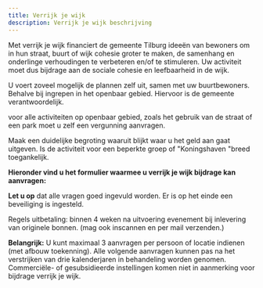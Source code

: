 ```yaml
---
title: Verrijk je wijk
description: Verrijk je wijk beschrijving
---
```

Met verrijk je wijk financiert de gemeente Tilburg ideeën van bewoners om in
hun straat, buurt of wijk cohesie groter te maken, de samenhang en
onderlinge verhoudingen te verbeteren en/of te stimuleren. Uw activiteit
moet dus bijdrage aan de sociale cohesie en leefbaarheid in de wijk.

U voert zoveel mogelijk de plannen zelf uit, samen met uw buurtbewoners. Behalve bij ingrepen in het openbaar gebied. Hiervoor is de gemeente verantwoordelijk.

voor alle activiteiten op openbaar gebied, zoals het gebruik van de straat of een park moet u zelf een vergunning aanvragen.

Maak een duidelijke begroting waaruit blijkt waar u het geld aan gaat uitgeven.  Is de activiteit voor een beperkte groep of "Koningshaven "breed toegankelijk.

**Hieronder vind u het formulier waarmee u verrijk je wijk bijdrage kan aanvragen:**

**Let u op** dat alle vragen goed ingevuld worden. Er is op het einde een beveiliging is ingesteld.

Regels uitbetaling: binnen 4 weken na uitvoering evenement bij inlevering van originele bonnen. (mag ook inscannen en per mail verzenden.)

**Belangrijk:**  U kunt maximaal 3 aanvragen per persoon of locatie indienen (met afbouw toekenning).  Alle volgende aanvragen kunnen pas na het verstrijken van drie kalenderjaren in behandeling worden genomen. Commerciële-  of gesubsidieerde instellingen komen niet in aanmerking voor bijdrage verrijk je wijk.
